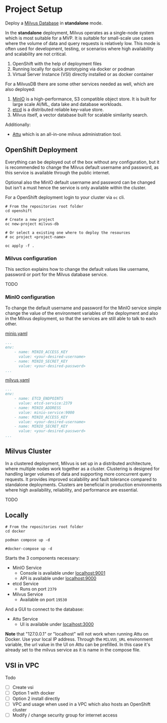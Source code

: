 # Project Setup

Deploy a [Milvus Database](https://milvus.io) in **standalone** mode.

In the **standalone** deployment, Milvus operates as a single-node system which is most suitable for a MVP.
It is suitable for small-scale use cases where the volume of data and query requests is relatively low.
This mode is often used for development, testing, or scenarios where high availability and scalability are not critical.

1. OpenShift with the help of deployment files
2. Running locally for quick prototyping via docker or podman
3. Virtual Server Instance (VSI) directly installed or as docker container

For a MilvusDB there are some other services needed as well, which are also deployed:

1. [MinIO](https://min.io) is a high-performance, S3 compatible object store. It is built for large scale AI/ML, data lake and database workloads.
2. [etcd](https://etcd.io) is a distributed reliable key-value store.
3. Milvus itself, a vector database built for scalable similarity search.

Additionally:

- [Attu](https://github.com/zilliztech/attu) which is an all-in-one milvus administration tool.

## OpenShift Deployment

Everything can be deployed out of the box without any configuration,
but it is recommended to change the Milvus default username and password, as this service is available through the public internet.

Optional also the MinIO default username and password can be changed but isn't a must hence the service is only available within the cluster.

For a OpenShift deployment login to your cluster via `oc` cli.

```shell
# From the repositories root folder
cd openshift

# Create a new project
oc new-project milvus-db

# Or select a existing one where to deploy the resources
# oc project <project-name>

oc apply -f .
```

### Milvus configuration

This section explains how to change the default values like username, password or port for the Milvus database service.

TODO

### MinIO configuration

To change the default username and password for the MinIO service simple change the value of the environment variables of the deployment
and also in the Milvus deployment, so that the services are still able to talk to each other.

[minio.yaml](./openshift/minio.yaml)

```yaml
...
env:
    - name: MINIO_ACCESS_KEY
      value: <your-desired-username>
    - name: MINIO_SECRET_KEY
      value: <your-desired-password>
...
```

[milvus.yaml](./openshift/milvus.yaml)

```yaml
...
env:
    - name: ETCD_ENDPOINTS
      value: etcd-service:2379
    - name: MINIO_ADDRESS
      value: minio-service:9000
    - name: MINIO_ACCESS_KEY
      value: <your-desired-username>
    - name: MINIO_SECRET_KEY
      value: <your-desired-password>
...
```

## Milvus Cluster

In a clustered deployment, Milvus is set up in a distributed architecture, where multiple nodes work together as a cluster.
Clustering is designed for handling larger volumes of data and supporting more concurrent query requests.
It provides improved scalability and fault tolerance compared to standalone deployments.
Clusters are beneficial in production environments where high availability, reliability, and performance are essential.

TODO

## Locally

```shell
# From the repositories root folder
cd docker

podman compose up -d

#docker-compose up -d
```

Starts the 3 components necessary:

- MinIO Service
  - Console is available under [localhost:9001](http://localhost:9001)
  - API is available under [localhost:9000](http://localhost:9000)
- etcd Service
  - Runs on port `2379`
- Milvus Service
  - Available on port `19530`

And a GUI to connect to the database:

- Attu Service
  - UI is available under [localhost:3000](http://localhost:3000)

**Note** that "127.0.0.1" or "localhost" will not work when running Attu on Docker. Use your local IP address.
Through the `MILVUS_URL` environment variable, the url value in the UI on Attu can be prefilled.
In this case it's already set to the milvus service as it is name in the compose file.

## VSI in VPC

Todo

- [ ] Create vsi
- [ ] Option 1 with docker
- [ ] Option 2 install directly
- [ ] VPC and usage when used in a VPC which also hosts an OpenShift cluster
- [ ] Modify / change security group for internet access

